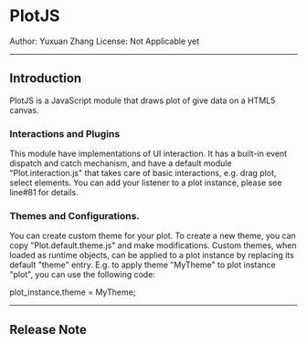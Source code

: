 # PlotJS

Author: Yuxuan Zhang
License: Not Applicable yet

---
## Introduction

PlotJS is a JavaScript module that draws plot of give data
on a HTML5 canvas.

### Interactions and Plugins

This module have implementations of UI interaction. It has
a built-in event dispatch and catch mechanism, and have
a default module "Plot.interaction.js" that takes care
of basic interactions, e.g. drag plot, select elements.
You can add your listener to a plot instance, please see
line#81 for details.

### Themes and Configurations.

You can create custom theme for your plot. To create a
new theme, you can copy "Plot.default.theme.js" and make
modifications. Custom themes, when loaded as runtime
objects, can be applied to a plot instance by replacing
its default "theme" entry. E.g. to apply theme "MyTheme"
to plot instance "plot", you can use the following code:

plot_instance.theme = MyTheme;

---
## Release Note


